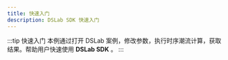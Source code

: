 ```yaml
---
title: 快速入门
description: DSLab SDK 快速入门
---
```


:::tip 快速入门
本例通过打开 DSLab 案例，修改参数，执行时序潮流计算，获取结果。帮助用户快速使用 **DSLab SDK** 。
:::
